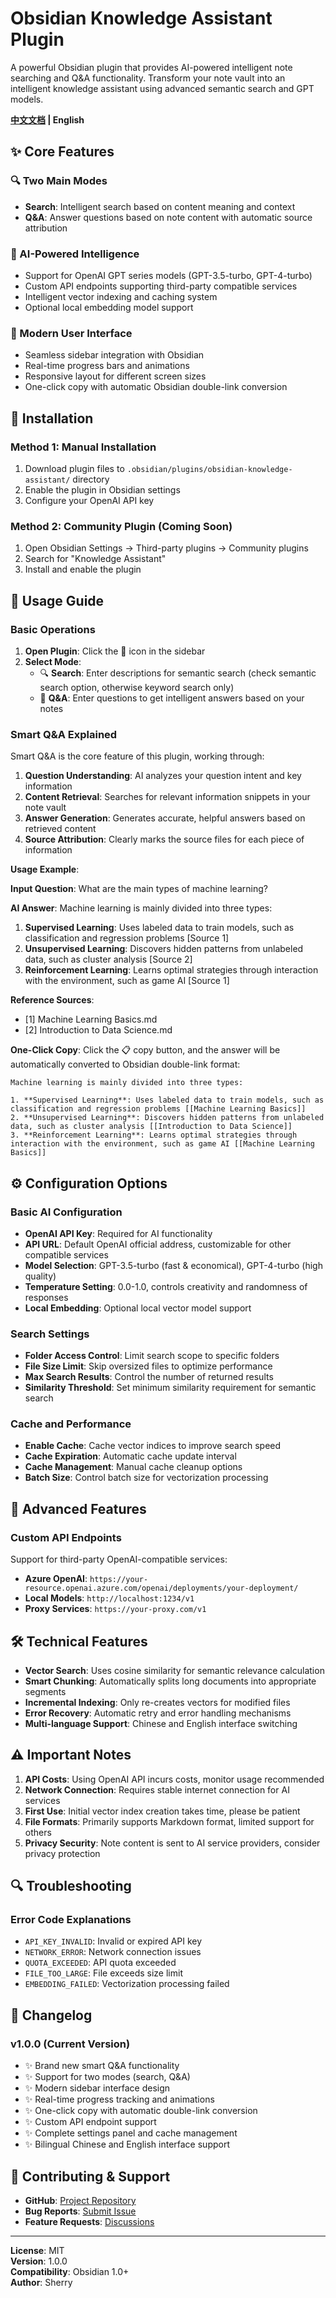 # Obsidian Knowledge Assistant Plugin

A powerful Obsidian plugin that provides AI-powered intelligent note searching and Q&A functionality. Transform your note vault into an intelligent knowledge assistant using advanced semantic search and GPT models.

**[中文文档](README_ZH.md) | English**

## ✨ Core Features

### 🔍 Two Main Modes
- **Search**: Intelligent search based on content meaning and context
- **Q&A**: Answer questions based on note content with automatic source attribution

### 🧠 AI-Powered Intelligence
- Support for OpenAI GPT series models (GPT-3.5-turbo, GPT-4-turbo)
- Custom API endpoints supporting third-party compatible services
- Intelligent vector indexing and caching system
- Optional local embedding model support

### 🎨 Modern User Interface
- Seamless sidebar integration with Obsidian
- Real-time progress bars and animations
- Responsive layout for different screen sizes
- One-click copy with automatic Obsidian double-link conversion

## 🚀 Installation

### Method 1: Manual Installation
1. Download plugin files to `.obsidian/plugins/obsidian-knowledge-assistant/` directory
2. Enable the plugin in Obsidian settings
3. Configure your OpenAI API key

### Method 2: Community Plugin (Coming Soon)
1. Open Obsidian Settings → Third-party plugins → Community plugins
2. Search for "Knowledge Assistant"
3. Install and enable the plugin

## 📖 Usage Guide

### Basic Operations

1. **Open Plugin**: Click the 🧠 icon in the sidebar
2. **Select Mode**:
   - 🔍 **Search**: Enter descriptions for semantic search (check semantic search option, otherwise keyword search only)
   - 💬 **Q&A**: Enter questions to get intelligent answers based on your notes

### Smart Q&A Explained

Smart Q&A is the core feature of this plugin, working through:

1. **Question Understanding**: AI analyzes your question intent and key information
2. **Content Retrieval**: Searches for relevant information snippets in your note vault
3. **Answer Generation**: Generates accurate, helpful answers based on retrieved content
4. **Source Attribution**: Clearly marks the source files for each piece of information

**Usage Example**:

**Input Question**: What are the main types of machine learning?

**AI Answer**:
Machine learning is mainly divided into three types:

1. **Supervised Learning**: Uses labeled data to train models, such as classification and regression problems [Source 1]
2. **Unsupervised Learning**: Discovers hidden patterns from unlabeled data, such as cluster analysis [Source 2]
3. **Reinforcement Learning**: Learns optimal strategies through interaction with the environment, such as game AI [Source 1]

**Reference Sources**:
- [1] Machine Learning Basics.md
- [2] Introduction to Data Science.md

**One-Click Copy**: Click the 📋 copy button, and the answer will be automatically converted to Obsidian double-link format:
```
Machine learning is mainly divided into three types:

1. **Supervised Learning**: Uses labeled data to train models, such as classification and regression problems [[Machine Learning Basics]]
2. **Unsupervised Learning**: Discovers hidden patterns from unlabeled data, such as cluster analysis [[Introduction to Data Science]]
3. **Reinforcement Learning**: Learns optimal strategies through interaction with the environment, such as game AI [[Machine Learning Basics]]
```

## ⚙️ Configuration Options

### Basic AI Configuration
- **OpenAI API Key**: Required for AI functionality
- **API URL**: Default OpenAI official address, customizable for other compatible services
- **Model Selection**: GPT-3.5-turbo (fast & economical), GPT-4-turbo (high quality)
- **Temperature Setting**: 0.0-1.0, controls creativity and randomness of responses
- **Local Embedding**: Optional local vector model support

### Search Settings
- **Folder Access Control**: Limit search scope to specific folders
- **File Size Limit**: Skip oversized files to optimize performance
- **Max Search Results**: Control the number of returned results
- **Similarity Threshold**: Set minimum similarity requirement for semantic search

### Cache and Performance
- **Enable Cache**: Cache vector indices to improve search speed
- **Cache Expiration**: Automatic cache update interval
- **Cache Management**: Manual cache cleanup options
- **Batch Size**: Control batch size for vectorization processing

## 🔧 Advanced Features

### Custom API Endpoints
Support for third-party OpenAI-compatible services:
- **Azure OpenAI**: `https://your-resource.openai.azure.com/openai/deployments/your-deployment/`
- **Local Models**: `http://localhost:1234/v1`
- **Proxy Services**: `https://your-proxy.com/v1`

## 🛠️ Technical Features

- **Vector Search**: Uses cosine similarity for semantic relevance calculation
- **Smart Chunking**: Automatically splits long documents into appropriate segments
- **Incremental Indexing**: Only re-creates vectors for modified files
- **Error Recovery**: Automatic retry and error handling mechanisms
- **Multi-language Support**: Chinese and English interface switching

## ⚠️ Important Notes

1. **API Costs**: Using OpenAI API incurs costs, monitor usage recommended
2. **Network Connection**: Requires stable internet connection for AI services
3. **First Use**: Initial vector index creation takes time, please be patient
4. **File Formats**: Primarily supports Markdown format, limited support for others
5. **Privacy Security**: Note content is sent to AI service providers, consider privacy protection

## 🔍 Troubleshooting

### Error Code Explanations

- `API_KEY_INVALID`: Invalid or expired API key
- `NETWORK_ERROR`: Network connection issues
- `QUOTA_EXCEEDED`: API quota exceeded
- `FILE_TOO_LARGE`: File exceeds size limit
- `EMBEDDING_FAILED`: Vectorization processing failed

## 🔄 Changelog

### v1.0.0 (Current Version)
- ✨ Brand new smart Q&A functionality
- ✨ Support for two modes (search, Q&A)
- ✨ Modern sidebar interface design
- ✨ Real-time progress tracking and animations
- ✨ One-click copy with automatic double-link conversion
- ✨ Custom API endpoint support
- ✨ Complete settings panel and cache management
- ✨ Bilingual Chinese and English interface support

## 🤝 Contributing & Support

- **GitHub**: [Project Repository](https://github.com/Sherryyue24/obsidian-knowledge-assistant)
- **Bug Reports**: [Submit Issue](https://github.com/Sherryyue24/obsidian-knowledge-assistant/issues)
- **Feature Requests**: [Discussions](https://github.com/Sherryyue24/obsidian-knowledge-assistant/discussions)

---

**License**: MIT  
**Version**: 1.0.0  
**Compatibility**: Obsidian 1.0+  
**Author**: Sherry